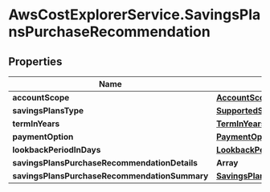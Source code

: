 # AwsCostExplorerService.SavingsPlansPurchaseRecommendation

## Properties

Name | Type | Description | Notes
------------ | ------------- | ------------- | -------------
**accountScope** | [**AccountScope**](AccountScope.md) |  | [optional] 
**savingsPlansType** | [**SupportedSavingsPlansType**](SupportedSavingsPlansType.md) |  | [optional] 
**termInYears** | [**TermInYears**](TermInYears.md) |  | [optional] 
**paymentOption** | [**PaymentOption**](PaymentOption.md) |  | [optional] 
**lookbackPeriodInDays** | [**LookbackPeriodInDays**](LookbackPeriodInDays.md) |  | [optional] 
**savingsPlansPurchaseRecommendationDetails** | **Array** |  | [optional] 
**savingsPlansPurchaseRecommendationSummary** | [**SavingsPlansPurchaseRecommendationSavingsPlansPurchaseRecommendationSummary**](SavingsPlansPurchaseRecommendationSavingsPlansPurchaseRecommendationSummary.md) |  | [optional] 


